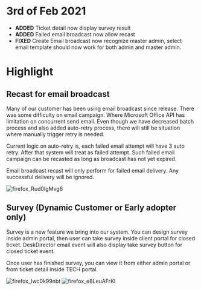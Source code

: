 # 3rd of Feb 2021
- **ADDED** Ticket detail now display survey result
- **ADDED** Failed email broadcast now allow recast
- **FIXED** Create Email broadcast now recognize master admin, select email template should now work for both admin and master admin.

# Highlight

## Recast for email broadcast
Many of our customer has been using email broadcast since release. There was some difficulty on email campaign. Where Microsoft Office API has limitation on concurrent send email. Even though we have decreased batch process and also added auto-retry process, there will still be situation where manually trigger retry is needed.

Current logic on auto-retry is, each failed email attempt will have 3 auto retry. After that system will treat as failed attempt. Such failed email campaign can be recasted as long as broadcast has not yet expired.

Email broadcast recast will only perform for failed email delivery. Any successful delivery will be ignored.

![firefox_Rud0IgMvg6](https://user-images.githubusercontent.com/1712143/106693228-e7525100-663a-11eb-9bb8-6bc56bd6d818.png)

## Survey (Dynamic Customer or Early adopter only)
Survey is a new feature we bring into our system. You can design survey inside admin portal, then user can take survey inside client portal for closed ticket. DeskDirector email event will also display take survey button for closed ticket event.

Once user has finished survey, you can view it from either admin portal or from ticket detail inside TECH portal.

![firefox_Iwc0k99nbt](https://user-images.githubusercontent.com/1712143/106693222-e4576080-663a-11eb-9f64-a8e9c9a56067.png)
![firefox_e8LeuAFrKl](https://user-images.githubusercontent.com/1712143/106693223-e5888d80-663a-11eb-86b9-a072ae685e43.png)
